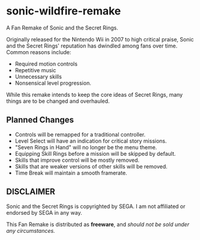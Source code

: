 # sonic-wildfire-remake
A Fan Remake of Sonic and the Secret Rings.

Originally released for the Nintendo Wii in 2007 to high critical praise, Sonic and the Secret Rings' reputation has dwindled among fans over time. Common reasons include:
 - Required motion controls
 - Repetitive music
 - Unnecessary skills
 - Nonsensical level progression.

While this remake intends to keep the core ideas of Secret Rings, many things are to be changed and overhauled.


<h2>Planned Changes</h2>

- Controls will be remapped for a traditional controller.
- Level Select will have an indication for critical story missions.
- "Seven Rings in Hand" will no longer be the menu theme.
- Equipping Skill Rings before a mission will be skipped by default.
- Skills that improve control will be mostly removed.
- Skills that are weaker versions of other skills will be removed.
- Time Break will maintain a smooth framerate.


<h2>DISCLAIMER</h2>

Sonic and the Secret Rings is copyrighted by SEGA. I am not affiliated or endorsed by SEGA in any way.

This Fan Remake is distributed as **freeware**, and *should not be sold under any circumstances.*
